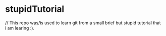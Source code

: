 # stupidTutorial

// This repo was/is used to learn git from a small brief but stupid tutorial that i am learing :).
